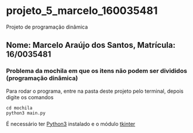 # projeto_5_marcelo_160035481
Projeto de programação dinâmica

## Nome: Marcelo Araújo dos Santos, Matrícula: 16/0035481
### Problema da mochila em que os itens não podem ser divididos (programação dinâmica)

Para rodar o programa, entre na pasta deste projeto pelo terminal, depois digite os comandos
```
cd mochila
python3 main.py
```

É necessário ter [Python3](https://www.python.org/downloads/release/python-370/) instalado e o módulo [tkinter](https://docs.python.org/3/library/tkinter.html)